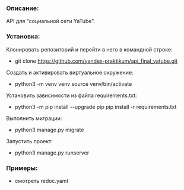 ### Описание:
API для "социальной сети YaTube".
### Установка:
Клонировать репозиторий и перейти в него в командной строке:
- git clone https://github.com/yandex-praktikum/api_final_yatube.git

Cоздать и активировать виртуальное окружение:
- python3 -m venv venv source venv/bin/activate

Установить зависимости из файла requirements.txt:
- python3 -m pip install --upgrade pip pip install -r requirements.txt

Выполнить миграции:
- python3 manage.py migrate

Запустить проект:
- python3 manage.py runserver

### Примеры: 
- смотреть redoc.yaml